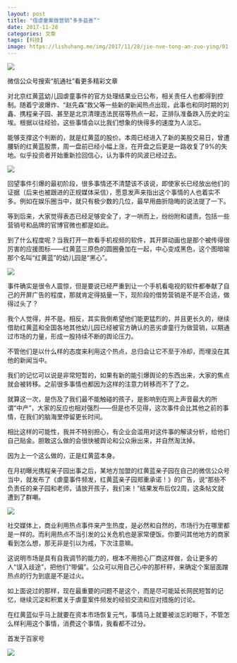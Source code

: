 ```yaml
---
layout: post
title: "借虐童案做营销“多多益善”"
date: 2017-11-28
categories: 文章
tags: [科技]
image: https://lishuhang.me/img/2017/11/28/jie-nve-tong-an-zuo-ying/01.jpg
---
```


![](http://mmbiz.qpic.cn/mmbiz_jpg/AdRKyBVLoHKibPD89y7SYyPZNxDsvlztqy40mJ0vkzQQNtm8icFsP8EkVRDSCnHzkctMzxFIPlcS9B2jk8ZUiaDibQ/0?wx_fmt=jpeg)

微信公众号搜索“航通社”看更多精彩文章

对北京红黄蓝幼儿园虐童事件的官方处理结果业已公布，相关责任人也都得到控制。随着宁波爆炸、“赵先森”救父等一些新的新闻热点出现，此事也和同时期的刘鑫、携程亲子园、甚至是北京清理违法民宿等热点一起，正排队准备跌入历史的尘埃。根据以往经验，这些事情会以比我们想象的快得多的速度为人淡忘。

能够支撑这个判断的，就是红黄蓝的股价。本周已经进入了新的美股交易日，曾遭腰斩的红黄蓝股票，周一盘前已经小幅上涨，在开盘之后更是一路收复了9%的失地。似乎投资者开始重新捡回信心，认为事件的风波已经过去。

![](https://lishuhang.me/img/2017/11/28/jie-nve-tong-an-zuo-ying/01.jpg)

回望事件引爆的最初阶段，很多事情还不清楚该不该说，即使家长已经放出他们的证据（后来也被跟进的正规媒体采信），愿意发声来指出这个事情的人也着实不多。例如在娱乐圈当中，就只有极少数的几位，最早用曲折隐晦的说法提了一下。

等到后来，大家觉得表态已经足够安全了，才一哄而上，纷纷附和谴责。包括一些营销号和品牌的官博官微也都是如此。

到了什么程度呢？当我打开一款看手机视频的软件，其开屏动画也是那个被传得很厉害的应援图标——红黄蓝三原色的圆圈叠加在一起，中心变成黑色，这个图暗喻那个名叫“红黄蓝”的幼儿园是“黑心”。

![](https://lishuhang.me/img/2017/11/28/jie-nve-tong-an-zuo-ying/02.jpg)

事件确实是很令人震惊，但是要说已经严重到让一个手机看电视的软件都奉献了自己的开屏广告的程度，那就肯定得掂量一下，现阶段的借势营销是不是不合适，做得过头了？

我个人觉得，并不是。相反，其实我倒希望他们能更猛烈的，并且更长久的，继续借助红黄蓝和全国各地其他幼儿园已经被官方确认的恶劣虐童行为做营销，以期通过市场的力量，形成一股持续不断的舆论压力。

不管他们是以什么样的态度来利用这个热点，总归会让它不至于冷却，而埋没在其他的新闻当中。

我们的记忆可以说是非常短暂的，如果有新的能引爆舆论的东西出来，大家的焦点就会被转移。之前很多事情也都因为这样的注意力转移而不了了之。

就算这一次，是伤及了我们最不能触碰的孩子，是影响到在网上声音最大的所谓“中产”，大家的反应也相对强烈——但是也不见得，这次事件会比其他之前的事情，在我们的脑海里停留更长时间。

相比这样的可能性，我并不特别担心，有企业会滥用对这件事的解读分析，给他们自己贴金。胆敢这么做的会很快被舆论和公众揪出来，并自然淘汰掉。

因为上一个这么做的，正是红黄蓝本身。

在月初曝光携程亲子园出事之后，某地方加盟的红黄蓝亲子园在自己的微信公众号当中，就发布了《虐童事件频发，红黄蓝亲子园郑重承诺！》的广告，说“那些不负责任的亲子园和老师，请放开孩子，我们来！”结果发布后仅2周，这条帖文就遭到了群嘲。

![](https://lishuhang.me/img/2017/11/28/jie-nve-tong-an-zuo-ying/03.jpg)

社交媒体上，商业利用热点事件来产生热度，是必然和自然的，市场行为在哪里都是一样的。而利用热点不当引发的公关危机也是家常便饭。你要问其他地方的商家看到怎么想，那无非是引以为戒，下次注意嘛。

这说明市场是具有自我调节的能力的，根本不用担心厂商这样做，会让更多的人“误入歧途”，把他们“带偏”。公众可以用自己心中的那杆秤，来确定个案层面蹭热点的行为到底是不是过火。

如上面说过的那样，现在最重要的问题不是这个，而是尽可能延长网民短暂的记忆，继续沉淀和积累关于虐童案件频发的经验交流和应对措施的讨论。

在红黄蓝似乎马上就要在资本市场恢复元气，事情马上就要被淡忘的眼下，不管怎么样利用这个事情，消费这个事情，我看都不过分。

首发于百家号

![](https://lishuhang.me/img/2017/11/28/jie-nve-tong-an-zuo-ying/04.jpg)
